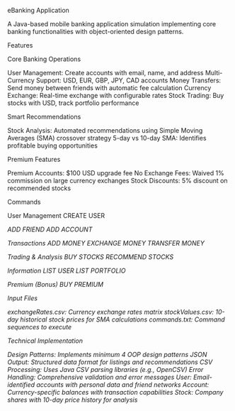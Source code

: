 eBanking Application

A Java-based mobile banking application simulation implementing core banking functionalities with object-oriented design patterns.


Features

Core Banking Operations

User Management: Create accounts with email, name, and address
Multi-Currency Support: USD, EUR, GBP, JPY, CAD accounts
Money Transfers: Send money between friends with automatic fee calculation
Currency Exchange: Real-time exchange with configurable rates
Stock Trading: Buy stocks with USD, track portfolio performance

Smart Recommendations

Stock Analysis: Automated recommendations using Simple Moving Averages (SMA) crossover strategy
5-day vs 10-day SMA: Identifies profitable buying opportunities

Premium Features

Premium Accounts: $100 USD upgrade fee
No Exchange Fees: Waived 1% commission on large currency exchanges
Stock Discounts: 5% discount on recommended stocks


Commands

User Management
CREATE USER <email> <firstname> <lastname> <address>
ADD FRIEND <emailUser> <emailFriend>
ADD ACCOUNT <email> <currency>

Transactions
ADD MONEY <email> <currency> <amount>
EXCHANGE MONEY <email> <sourceCurrency> <destinationCurrency> <amount>
TRANSFER MONEY <email> <friendEmail> <currency> <amount>

Trading & Analysis
BUY STOCKS <email> <company> <noOfStocks>
RECOMMEND STOCKS

Information
LIST USER <email>
LIST PORTFOLIO <email>

Premium (Bonus)
BUY PREMIUM <email>


Input Files

exchangeRates.csv: Currency exchange rates matrix
stockValues.csv: 10-day historical stock prices for SMA calculations
commands.txt: Command sequences to execute


Technical Implementation

Design Patterns: Implements minimum 4 OOP design patterns
JSON Output: Structured data format for listings and recommendations
CSV Processing: Uses Java CSV parsing libraries (e.g., OpenCSV)
Error Handling: Comprehensive validation and error messages
User: Email-identified accounts with personal data and friend networks
Account: Currency-specific balances with transaction capabilities
Stock: Company shares with 10-day price history for analysis
